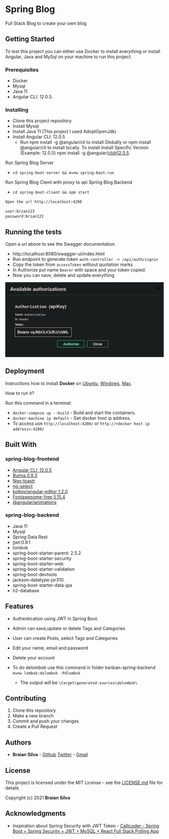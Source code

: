 # Spring Blog

Full Stack Blog to create your own blog

## Getting Started

To test this project you can either use Docker to install everything or install Angular, Java and MySql on your machine to run this project.

### Prerequisites

* Docker
* Mysql
* Java 11
* Angular CLI: 12.0.5.

### Installing

* Clone this project repository
* Install Mysql
* Install Java 11 (This project I used AdoptOpenJdk)
* Install Angular CLI: 12.0.5
  * Run npm install -g @angular/cli to install Globally or npm install @angular/cli to install locally. To install Install Specific Version (Example: 12.0.5) npm install -g @angular/cli@12.0.5.

Run Spring Blog Server

* ```cd spring-boot-server && mvnw spring-boot:run```

Run Spring Blog Client with proxy to api Spring Blog Backend

* ```cd spring-boot-client && npm start```

```
Open the url http://localhost:4200
```

```Admin Login
user:brian123
password:brian123
```

## Running the tests

Open a url above to see the Swagger documentation

* http://localhost:8080/swagger-ui/index.html
* Run endpoint to generate token ```auth-controller -> /api/auth/signin```
* Copy the token from ```accessToken``` without quotation marks
* In Authorize put name ```Bearer``` with space and your token copied.
* Now you can save, delete and update everything

![Authorize](./assets/images/authorize-bearer-token.JPG)

## Deployment

Instructions how to install **Docker** on [Ubuntu](https://docs.docker.com/install/linux/docker-ce/ubuntu/), [Windows](https://docs.docker.com/docker-for-windows/install/), [Mac](https://docs.docker.com/docker-for-mac/install/).

How to run it?

Run this command in a terminal:

* ```docker-compose up --build``` - Build and start the containers.
* ```docker-machine ip default``` - Get docker host ip address.
* To access use ```http://localhost:4200/``` or ```http://<docker host ip address>:4200/```

## Built With

### spring-blog-frontend

* [Angular CLI: 12.0.5](https://www.npmjs.com/package/@angular/cli/v/12.0.5)
* [Bulma 0.9.3](https://www.npmjs.com/package/bulma)
* [Ngx-toastr](https://www.npmjs.com/package/ngx-toastr/v/14.0.0)
* [ng-select](https://www.npmjs.com/package/@ng-select/ng-select/v/7.2.0)
* [kolkov/angular-editor 1.2.0](https://www.npmjs.com/package/@kolkov/angular-editor/v/1.2.0)
* [Fontawesome-free 5.15.4](https://www.npmjs.com/package/@fortawesome/fontawesome-free/v/5.15.4)
* [@angular/animations](https://www.npmjs.com/package/@angular/animations/v/12.2.2)

### spring-blog-backend

* Java 11
* Mysql
* Spring Data Rest
* jjwt:0.9.1
* lombok
* spring-boot-starter-parent: 2.5.2
* spring-boot-starter-security
* spring-boot-starter-web
* spring-boot-starter-validation
* spring-boot-devtools
* jackson-datatype-jsr310
* spring-boot-starter-data-jpa
* h2-database

## Features

* Authentication using JWT in Spring Boot.
* Admin can save,update or delete Tags and Categories
* User can create Posts, select Tags and Categories
* Edit your name, email and password
* Delete your account

* To do delombok use this command in folder kanban-spring-backend `mvnw lombok:delombok -Pdlombok`
  * The output will be `\target\generated-sources\delombok\`

## Contributing

1. Clone this repository
1. Make a new branch
1. Commit and push your changes
1. Create a Pull Request

## Authors

* **Braian Silva** - [Github](https://github.com/BraianS) [Twitter](https://twitter.com/braiancode) - [Gmail](mailto:braiannogueirasilva@gmail.com)

## License

This project is licensed under the MIT License - see the [LICENSE.md](LICENSE.md) file for details

Copyright (c) 2021 **Braian Silva**

## Acknowledgments

* Inspiration about Spring Security with JWT Token - [Callicoder - Spring Boot + Spring Security + JWT + MySQL + React Full Stack Polling App](https://www.callicoder.com/spring-boot-spring-security-jwt-mysql-react-app-part-1/)
